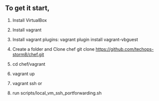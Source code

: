 ## To get it start, 

1. Install VirtualBox

2. Install vagrant

3. Install vagrant plugins: 
	vagrant plugin install vagrant-vbguest

3. Create a folder and Clone chef
	git clone https://github.com/techops-storm8/chef.git

4. cd chef/vagrant

5. vagrant up

6. vagrant ssh or

7. run 
	scripts/local_vm_ssh_portforwarding.sh

